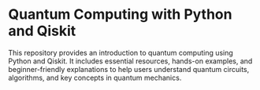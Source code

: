 # Quantum Computing with Python and Qiskit

This repository provides an introduction to quantum computing using Python and Qiskit. It includes essential resources, hands-on examples, and beginner-friendly explanations to help users understand quantum circuits, algorithms, and key concepts in quantum mechanics.
